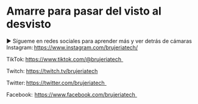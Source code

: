 # Amarre para pasar del visto al desvisto

▶ Sígueme en redes sociales para aprender más y ver detrás de cámaras
Instagram: https://www.instagram.com/brujeriatech/

TikTok: https://www.tiktok.com/@brujeriatech  

Twitch: https://twitch.tv/brujeriatech 

Twitter: https://twitter.com/brujeriatech  

Facebook:  https://www.facebook.com/brujeriatech  
